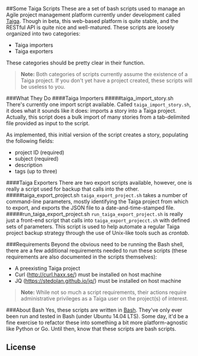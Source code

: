 ##Some Taiga Scripts
These are a set of bash scripts used to manage an Agile project management platform currently under development called [Taiga](http://taiga.io "Taiga project management platform"). 
Though in beta, this web-based platform is quite stable, and the RESTful API is quite nice and well-matured.
These scripts are loosely organized into two categories:
- Taiga importers
- Taiga exporters

These categories should be pretty clear in their function.

> **Note:** Both categories of scripts currently assume the existence of a Taiga project. If you don't yet have a project created, these scripts will be useless to you.

###What They Do
####Taiga Importers
#####taiga_import_story.sh
There's currently one import script available. Called `taiga_import_story.sh`, it does what it sounds like it does: imports a story into a Taiga project. Actually, this script does a bulk import of many stories from a tab-delimited file provided as input to the script.

As implemented, this initial version of the script creates a story, populating the following fields:
* project ID (required)
* subject (required)
* description
* tags (up to three)

####Taiga Exporters
There are two export scripts available, however, one is really a script used for backup that calls into the other.
#####taiga_export_project.sh
`taiga_export_project.sh` takes a number of command-line parameters, mostly identifying the Taiga project from which to export, and exports the JSON file to a date-and-time-stamped file. 
#####run_taiga_export_project.sh
`run_taiga_export_project.sh` is really just a front-end script that calls into `taiga_export_projecct.sh` with defined sets of parameters. This script is used to help automate a regular Taiga project backup strategy through the use of Unix-like tools such as *crontab*.

###Requirements
Beyond the obvious need to be running the Bash shell, there are a few additional requirements needed to run these scripts (these requirements are also documented in the scripts themselves):
* A preexisting Taiga project
* Curl (http://curl.haxx.se/) must be installed on host machine
* JQ (https://stedolan.github.io/jq/) must be installed on host machine

> **Note:** While not so much a script requirements, their actions require administrative privileges as a Taiga user on the project(s) of interest.

###About Bash
Yes, these scripts are written in [Bash](https://www.gnu.org/software/bash/ "Bash"). They've only ever been run and tested in Bash (under Ubuntu 14.04 LTS). Some day, it'd be a fine exercise to refactor these into something a bit more platform-agnostic like Python or Go. Until then, know that these scripts are bash scripts.

## License
